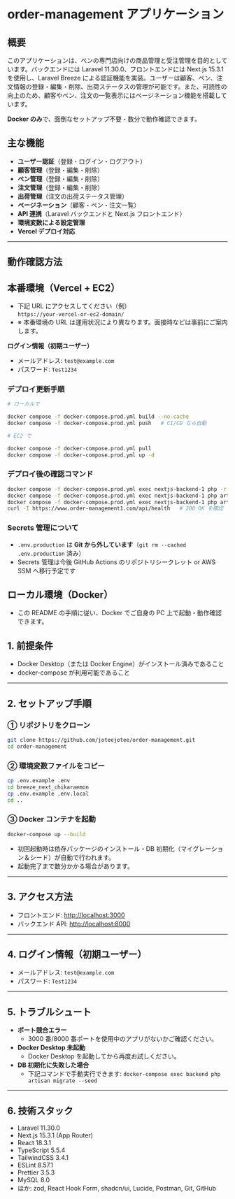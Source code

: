# order-management アプリケーション

## 概要

このアプリケーションは、ペンの専門店向けの商品管理と受注管理を目的としています。バックエンドには Laravel 11.30.0、フロントエンドには Next.js 15.3.1 を使用し、Laravel Breeze による認証機能を実装。ユーザーは顧客、ペン、注文情報の登録・編集・削除、出荷ステータスの管理が可能です。また、可読性の向上のため、顧客やペン、注文の一覧表示にはページネーション機能を搭載しています。

**Docker のみ**で、面倒なセットアップ不要・数分で動作確認できます。

## 主な機能

-   **ユーザー認証**（登録・ログイン・ログアウト）
-   **顧客管理**（登録・編集・削除）
-   **ペン管理**（登録・編集・削除）
-   **注文管理**（登録・編集・削除）
-   **出荷管理**（注文の出荷ステータス管理）
-   **ページネーション**（顧客・ペン・注文一覧）
-   **API 連携**（Laravel バックエンドと Next.js フロントエンド）
-   **環境変数による設定管理**
-   **Vercel デプロイ対応**

---

## 動作確認方法

## 本番環境（Vercel + EC2）

-   下記 URL にアクセスしてください（例）  
    `https://your-vercel-or-ec2-domain/`
-   ※ 本番環境の URL は運用状況により異なります。面接時などは事前にご案内します。

**ログイン情報（初期ユーザー）**

-   メールアドレス: `test@example.com`
-   パスワード: `Test1234`

### デプロイ更新手順

```sh
# ローカルで

docker compose -f docker-compose.prod.yml build --no-cache
docker compose -f docker-compose.prod.yml push   # CI/CD なら自動

# EC2 で

docker compose -f docker-compose.prod.yml pull
docker compose -f docker-compose.prod.yml up -d
```

### デプロイ後の確認コマンド

```sh
docker compose -f docker-compose.prod.yml exec nextjs-backend-1 php -r "echo env('APP_ENV');"
docker compose -f docker-compose.prod.yml exec nextjs-backend-1 php artisan migrate --force
docker compose -f docker-compose.prod.yml exec nextjs-backend-1 php artisan storage:link
curl -I https://www.order-management1.com/api/health   # 200 OK を確認
```

### Secrets 管理について

-   `.env.production` は **Git から外しています**（`git rm --cached .env.production` 済み）
-   Secrets 管理は今後 GitHub Actions のリポジトリシークレット or AWS SSM へ移行予定です

## ローカル環境（Docker）

-   この README の手順に従い、Docker でご自身の PC 上で起動・動作確認できます。

## 1. 前提条件

-   Docker Desktop（または Docker Engine）がインストール済みであること
-   docker-compose が利用可能であること

---

## 2. セットアップ手順

### ① リポジトリをクローン

```sh
git clone https://github.com/joteejotee/order-management.git
cd order-management
```

### ② 環境変数ファイルをコピー

```sh
cp .env.example .env
cd breeze_next_chikaraemon
cp .env.example .env.local
cd ..
```

### ③ Docker コンテナを起動

```sh
docker-compose up --build
```

-   初回起動時は依存パッケージのインストール・DB 初期化（マイグレーション＆シード）が自動で行われます。
-   起動完了まで数分かかる場合があります。

---

## 3. アクセス方法

-   フロントエンド: [http://localhost:3000](http://localhost:3000)
-   バックエンド API: [http://localhost:8000](http://localhost:8000)

---

## 4. ログイン情報（初期ユーザー）

-   メールアドレス: `test@example.com`
-   パスワード: `Test1234`

---

## 5. トラブルシュート

-   **ポート競合エラー**
    -   3000 番/8000 番ポートを使用中のアプリがないかご確認ください。
-   **Docker Desktop 未起動**
    -   Docker Desktop を起動してから再度お試しください。
-   **DB 初期化に失敗した場合**
    -   下記コマンドで手動実行できます:
        `docker-compose exec backend php artisan migrate --seed`

---

## 6. 技術スタック

-   Laravel 11.30.0
-   Next.js 15.3.1 (App Router)
-   React 18.3.1
-   TypeScript 5.5.4
-   TailwindCSS 3.4.1
-   ESLint 8.57.1
-   Prettier 3.5.3
-   MySQL 8.0
-   ほか: zod, React Hook Form, shadcn/ui, Lucide, Postman, Git, GitHub
